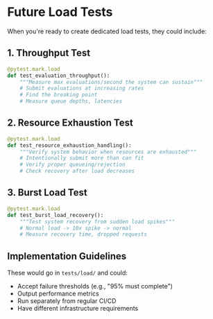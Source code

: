 # Future Load Tests

When you're ready to create dedicated load tests, they could include:

## 1. Throughput Test

```python
@pytest.mark.load
def test_evaluation_throughput():
    """Measure max evaluations/second the system can sustain"""
    # Submit evaluations at increasing rates
    # Find the breaking point
    # Measure queue depths, latencies
```

## 2. Resource Exhaustion Test

```python
@pytest.mark.load  
def test_resource_exhaustion_handling():
    """Verify system behavior when resources are exhausted"""
    # Intentionally submit more than can fit
    # Verify proper queueing/rejection
    # Check recovery after load decreases
```

## 3. Burst Load Test

```python
@pytest.mark.load
def test_burst_load_recovery():
    """Test system recovery from sudden load spikes"""
    # Normal load -> 10x spike -> normal
    # Measure recovery time, dropped requests
```

## Implementation Guidelines

These would go in `tests/load/` and could:
- Accept failure thresholds (e.g., "95% must complete")
- Output performance metrics
- Run separately from regular CI/CD
- Have different infrastructure requirements